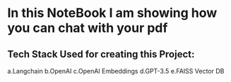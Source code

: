# In this NoteBook I am showing how you can chat with your pdf 

## Tech Stack Used for creating this Project:
  a.Langchain
  b.OpenAI
  c.OpenAI Embeddings
  d.GPT-3.5
  e.FAISS Vector DB
